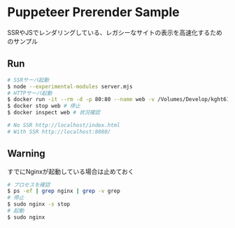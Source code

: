 # Puppeteer Prerender Sample

SSRやJSでレンダリングしている、レガシーなサイトの表示を高速化するためのサンプル

## Run

```sh
# SSRサーバ起動
$ node --experimental-modules server.mjs
# HTTPサーバ起動
$ docker run -it --rm -d -p 80:80 --name web -v /Volumes/Develop/kght6123/puppeteer-ssr/public:/usr/share/nginx/html nginx
$ docker stop web # 停止
$ docker inspect web # 状況確認

# No SSR http://localhost/index.html
# With SSR http://localhost:8080/
```

## Warning

すでにNginxが起動している場合は止めておく

```sh
# プロセスを確認
$ ps -ef | grep nginx | grep -v grep
# 停止
$ sudo nginx -s stop
# 起動
$ sudo nginx
```
